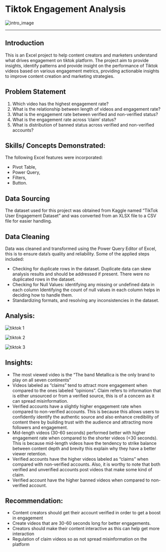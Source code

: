 

# Tiktok Engagement Analysis

![intro_image](https://github.com/user-attachments/assets/7b8a5083-2f1c-4757-8cac-3ebf2bcaba16)

-------

## Introduction
This is an Excel project to help content creators and marketers understand what drives engagement on tiktok platform. The project aim to provide insights, identify patterns and provide insight on the performance of Tiktok videos based on various engagement metrics, providing actionable insights to improve content creation
and marketing strategies.


## Problem Statement
1. Which video has the highest engagement rate?
2. What is the relationship between length of videos and engagement rate?
3. What is the engagement rate between verified and non-verified status?
4. What is the engagement rate across ‘claim’ status?
5.  What is distribution of banned status across verified and non-verified accounts?


## Skills/ Concepts Demonstrated: 
The following Excel features were incorporated:
- Pivot Table, 
- Power Query,
- Filters,
- Button.

## Data Sourcing
The dataset used for this project was obtained from Kaggle named “TikTok User Engagement Dataset” and was converted from an XLSX file to a CSV file for easier handling.

## Data Cleaning
Data was cleaned and transformed using the Power Query Editor of Excel, this is to ensure data’s quality and reliability. Some of the applied steps included:

- Checking for duplicate rows in the dataset. Duplicate data can skew analysis results and should be addressed if present. There were no duplicated rows in the dataset.
- Checking for Null Values: identifying any missing or undefined data in each column Identifying the count of null values in each column helps in deciding how to handle them.
- Standardizing formats, and resolving any inconsistencies in the dataset.

## Analysis:

![tiktok 1](https://github.com/user-attachments/assets/aa7fee58-79f5-490d-95ac-adfb4c0f7e27)

![tiktok 2](https://github.com/user-attachments/assets/8c363e34-ff75-422f-ac6b-e1bf6446801a)

![tiktok 3](https://github.com/user-attachments/assets/490ba807-9f1c-4588-af68-c35a29876aef)






## Insights:
- The most viewed video is the “The band Metallica is the only brand to play on all seven continents”
- Videos labeled as “claims” tend to attract more engagement when compared to the ones labeled “opinions”. Claim refers to information that is either unsourced or from a verified source, this is of a concern as it can spread misinformation.
- Verified accounts have a slightly higher engagement rate when compared to non-verified accounts. This is because this allows users to confidently identify the authentic source and also enhance credibility of content there by building trust with the audience and attracting more followers and engagement.
- Mid-length videos (30-60 seconds) performed better with higher engagement rate when compared to the shorter videos (<30 seconds). This is because mid-length videos have the tendency to strike balance between content depth and brevity this explain why they have a better viewer retention.
- Verified accounts have the higher videos labeled as “claims” when compared with non-verified accounts. Also, it is worthy to note that both verified and unverified accounts post videos that make some kind of claim.
- Verified account have the higher banned videos when compared to non-verified account. 

## Recommendation:
- Content creators should get their account verified in order to get a boost in engagement
- Create videos that are 30-60 seconds long for better engagements.
- Creators should make their content interactive as this can help get more interaction
- Regulation of claim videos so as not spread misinformation on the platform

